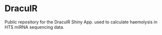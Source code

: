 # DraculR
Public repository for the DraculR Shiny App. used to calculate haemolysis in HTS miRNA sequencing data.
